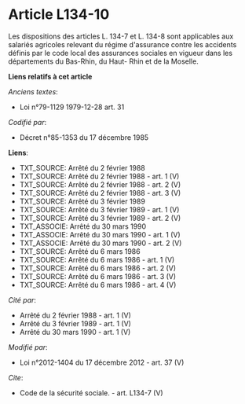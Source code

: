 # Article L134-10

Les dispositions des articles L. 134-7 et L. 134-8 sont applicables aux salariés agricoles relevant du régime d'assurance
contre les accidents définis par le code local des assurances sociales en vigueur dans les départements du Bas-Rhin, du Haut-
Rhin et de la Moselle.

**Liens relatifs à cet article**

_Anciens textes_:

  - Loi n°79-1129 1979-12-28 art. 31

_Codifié par_:

  - Décret n°85-1353 du 17 décembre 1985

**Liens**:

  - TXT_SOURCE: Arrêté du 2 février 1988
  - TXT_SOURCE: Arrêté du 2 février 1988 - art. 1 (V)
  - TXT_SOURCE: Arrêté du 2 février 1988 - art. 2 (V)
  - TXT_SOURCE: Arrêté du 2 février 1988 - art. 3 (V)
  - TXT_SOURCE: Arrêté du 3 février 1989
  - TXT_SOURCE: Arrêté du 3 février 1989 - art. 1 (V)
  - TXT_SOURCE: Arrêté du 3 février 1989 - art. 2 (V)
  - TXT_ASSOCIE: Arrêté du 30 mars 1990
  - TXT_ASSOCIE: Arrêté du 30 mars 1990 - art. 1 (V)
  - TXT_ASSOCIE: Arrêté du 30 mars 1990 - art. 2 (V)
  - TXT_SOURCE: Arrêté du 6 mars 1986
  - TXT_SOURCE: Arrêté du 6 mars 1986 - art. 1 (V)
  - TXT_SOURCE: Arrêté du 6 mars 1986 - art. 2 (V)
  - TXT_SOURCE: Arrêté du 6 mars 1986 - art. 3 (V)
  - TXT_SOURCE: Arrêté du 6 mars 1986 - art. 4 (V)

_Cité par_:

  - Arrêté du 2 février 1988 - art. 1 (V)
  - Arrêté du 3 février 1989 - art. 1 (V)
  - Arrêté du 30 mars 1990 - art. 1 (V)

_Modifié par_:

  - Loi n°2012-1404 du 17 décembre 2012 - art. 37 (V)

_Cite_:

  - Code de la sécurité sociale. - art. L134-7 (V)
